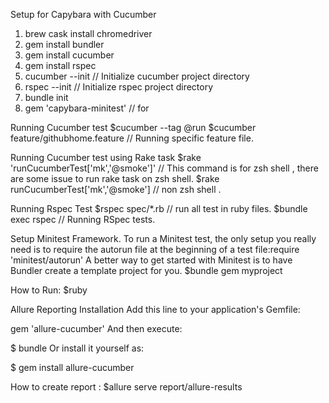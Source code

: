 Setup for Capybara with Cucumber
1. brew cask install chromedriver
2. gem install bundler
3. gem install cucumber
4. gem install rspec
5. cucumber --init    // Initialize cucumber project directory
6. rspec --init       // Initialize rspec project directory
7. bundle init
8. gem 'capybara-minitest' // for 



Running Cucumber test
$cucumber --tag @run
$cucumber feature/githubhome.feature  // Running specific feature file.

Running Cucumber test using Rake task
$rake 'runCucumberTest['mk','@smoke']'    // This command is for zsh shell , there are some issue to run rake task on zsh shell.
$rake  runCucumberTest['mk','@smoke']    // non zsh shell .

Running Rspec Test
$rspec spec/*.rb   // run all test in ruby files.
$bundle exec rspec   // Running RSpec tests.

Setup Minitest Framework.
To run a Minitest test, the only setup you really need is to require the autorun file at the beginning of a test file:require 'minitest/autorun'
A better way to get started with Minitest is to have Bundler create a template project for you.
$bundle gem myproject

How to Run: $ruby <File path>


Allure Reporting Installation
Add this line to your application's Gemfile:

gem 'allure-cucumber'
And then execute:

$ bundle
Or install it yourself as:

$ gem install allure-cucumber

How to create report :
$allure serve report/allure-results 